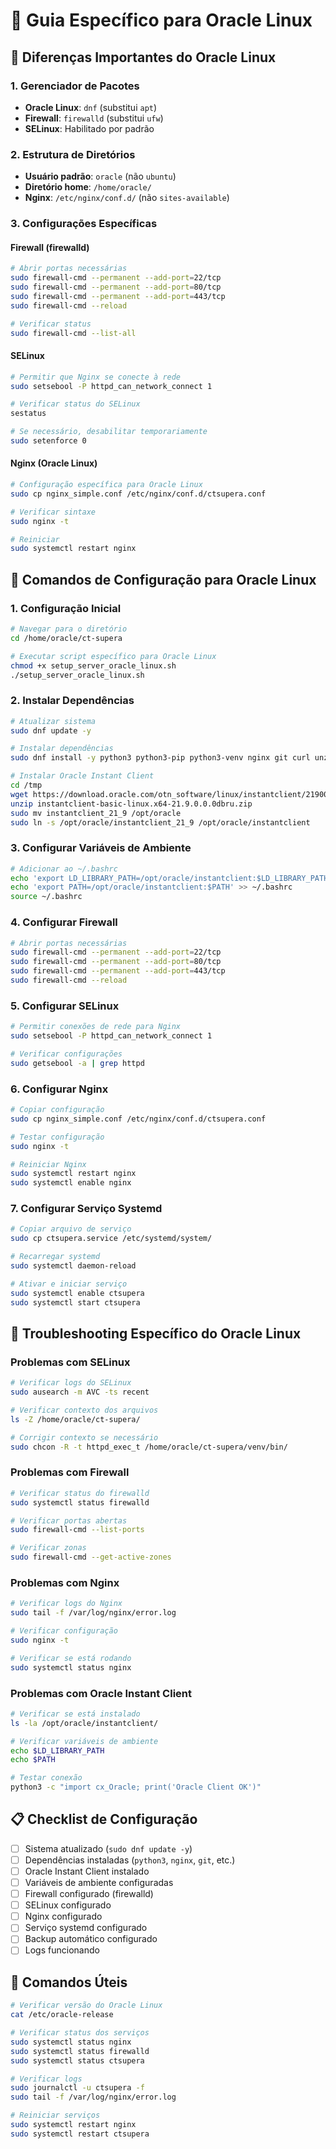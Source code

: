 # 🚀 Guia Específico para Oracle Linux

## 🔧 Diferenças Importantes do Oracle Linux

### 1. Gerenciador de Pacotes
- **Oracle Linux**: `dnf` (substitui `apt`)
- **Firewall**: `firewalld` (substitui `ufw`)
- **SELinux**: Habilitado por padrão

### 2. Estrutura de Diretórios
- **Usuário padrão**: `oracle` (não `ubuntu`)
- **Diretório home**: `/home/oracle/`
- **Nginx**: `/etc/nginx/conf.d/` (não `sites-available`)

### 3. Configurações Específicas

#### Firewall (firewalld)
```bash
# Abrir portas necessárias
sudo firewall-cmd --permanent --add-port=22/tcp
sudo firewall-cmd --permanent --add-port=80/tcp
sudo firewall-cmd --permanent --add-port=443/tcp
sudo firewall-cmd --reload

# Verificar status
sudo firewall-cmd --list-all
```

#### SELinux
```bash
# Permitir que Nginx se conecte à rede
sudo setsebool -P httpd_can_network_connect 1

# Verificar status do SELinux
sestatus

# Se necessário, desabilitar temporariamente
sudo setenforce 0
```

#### Nginx (Oracle Linux)
```bash
# Configuração específica para Oracle Linux
sudo cp nginx_simple.conf /etc/nginx/conf.d/ctsupera.conf

# Verificar sintaxe
sudo nginx -t

# Reiniciar
sudo systemctl restart nginx
```

## 🚀 Comandos de Configuração para Oracle Linux

### 1. Configuração Inicial
```bash
# Navegar para o diretório
cd /home/oracle/ct-supera

# Executar script específico para Oracle Linux
chmod +x setup_server_oracle_linux.sh
./setup_server_oracle_linux.sh
```

### 2. Instalar Dependências
```bash
# Atualizar sistema
sudo dnf update -y

# Instalar dependências
sudo dnf install -y python3 python3-pip python3-venv nginx git curl unzip wget

# Instalar Oracle Instant Client
cd /tmp
wget https://download.oracle.com/otn_software/linux/instantclient/219000/instantclient-basic-linux.x64-21.9.0.0.0dbru.zip
unzip instantclient-basic-linux.x64-21.9.0.0.0dbru.zip
sudo mv instantclient_21_9 /opt/oracle
sudo ln -s /opt/oracle/instantclient_21_9 /opt/oracle/instantclient
```

### 3. Configurar Variáveis de Ambiente
```bash
# Adicionar ao ~/.bashrc
echo 'export LD_LIBRARY_PATH=/opt/oracle/instantclient:$LD_LIBRARY_PATH' >> ~/.bashrc
echo 'export PATH=/opt/oracle/instantclient:$PATH' >> ~/.bashrc
source ~/.bashrc
```

### 4. Configurar Firewall
```bash
# Abrir portas necessárias
sudo firewall-cmd --permanent --add-port=22/tcp
sudo firewall-cmd --permanent --add-port=80/tcp
sudo firewall-cmd --permanent --add-port=443/tcp
sudo firewall-cmd --reload
```

### 5. Configurar SELinux
```bash
# Permitir conexões de rede para Nginx
sudo setsebool -P httpd_can_network_connect 1

# Verificar configurações
sudo getsebool -a | grep httpd
```

### 6. Configurar Nginx
```bash
# Copiar configuração
sudo cp nginx_simple.conf /etc/nginx/conf.d/ctsupera.conf

# Testar configuração
sudo nginx -t

# Reiniciar Nginx
sudo systemctl restart nginx
sudo systemctl enable nginx
```

### 7. Configurar Serviço Systemd
```bash
# Copiar arquivo de serviço
sudo cp ctsupera.service /etc/systemd/system/

# Recarregar systemd
sudo systemctl daemon-reload

# Ativar e iniciar serviço
sudo systemctl enable ctsupera
sudo systemctl start ctsupera
```

## 🚨 Troubleshooting Específico do Oracle Linux

### Problemas com SELinux
```bash
# Verificar logs do SELinux
sudo ausearch -m AVC -ts recent

# Verificar contexto dos arquivos
ls -Z /home/oracle/ct-supera/

# Corrigir contexto se necessário
sudo chcon -R -t httpd_exec_t /home/oracle/ct-supera/venv/bin/
```

### Problemas com Firewall
```bash
# Verificar status do firewalld
sudo systemctl status firewalld

# Verificar portas abertas
sudo firewall-cmd --list-ports

# Verificar zonas
sudo firewall-cmd --get-active-zones
```

### Problemas com Nginx
```bash
# Verificar logs do Nginx
sudo tail -f /var/log/nginx/error.log

# Verificar configuração
sudo nginx -t

# Verificar se está rodando
sudo systemctl status nginx
```

### Problemas com Oracle Instant Client
```bash
# Verificar se está instalado
ls -la /opt/oracle/instantclient/

# Verificar variáveis de ambiente
echo $LD_LIBRARY_PATH
echo $PATH

# Testar conexão
python3 -c "import cx_Oracle; print('Oracle Client OK')"
```

## 📋 Checklist de Configuração

- [ ] Sistema atualizado (`sudo dnf update -y`)
- [ ] Dependências instaladas (`python3`, `nginx`, `git`, etc.)
- [ ] Oracle Instant Client instalado
- [ ] Variáveis de ambiente configuradas
- [ ] Firewall configurado (firewalld)
- [ ] SELinux configurado
- [ ] Nginx configurado
- [ ] Serviço systemd configurado
- [ ] Backup automático configurado
- [ ] Logs funcionando

## 🔧 Comandos Úteis

```bash
# Verificar versão do Oracle Linux
cat /etc/oracle-release

# Verificar status dos serviços
sudo systemctl status nginx
sudo systemctl status firewalld
sudo systemctl status ctsupera

# Verificar logs
sudo journalctl -u ctsupera -f
sudo tail -f /var/log/nginx/error.log

# Reiniciar serviços
sudo systemctl restart nginx
sudo systemctl restart ctsupera
``` 